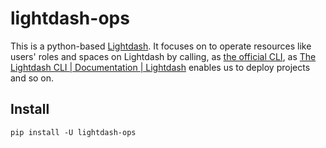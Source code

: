 # lightdash-ops

This is a python-based [Lightdash](https://www.lightdash.com/).
It focuses on to operate resources like users' roles and spaces on Lightdash by calling, as [the official CLI](https://docs.lightdash.com/api/v1/), as [The Lightdash CLI \| Documentation \| Lightdash](https://docs.lightdash.com/guides/cli/intro/) enables us to deploy projects and so on.

## Install

```commandline
pip install -U lightdash-ops
```
